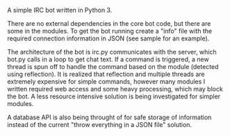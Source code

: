 A simple IRC bot written in Python 3.

There are no external dependencies in the core bot code, but there are some in the modules. To get the bot running create a "info" file with the required connection information in JSON (see sample for an example).

The architecture of the bot is irc.py communicates with the server, which bot.py calls in a loop to get chat text. If a command is triggered, a new thread is spun off to handle the command based on the module (detected using reflection). It is realized that reflection and multiple threads are extremely expensive for simple commands, however many modules I written required web access and some heavy processing, which may block the bot. A less resource intensive solution is being investigated for simpler modules.

A database API is also being throught of for safe storage of information instead of the current "throw everything in a JSON file" solution.
